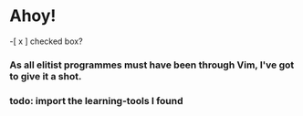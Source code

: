 # Ahoy!
-[ x ] checked box?


### As all elitist programmes must have been through Vim, I've got to give it a shot. <br>
### todo: import the learning-tools I found 

